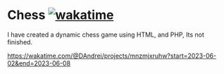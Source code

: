 # Chess <a href="https://wakatime.com/badge/user/8fb71cb4-d59f-4eb5-b37c-8b1ac2e86e8b/project/1f574ae8-e5d0-48bd-ad74-2d91191755d0"><img src="https://wakatime.com/badge/user/8fb71cb4-d59f-4eb5-b37c-8b1ac2e86e8b/project/1f574ae8-e5d0-48bd-ad74-2d91191755d0.svg" alt="wakatime"></a>
I have created a dynamic chess game using HTML, and PHP, Its not finished.

https://wakatime.com/@DAndrei/projects/mnzmjxruhw?start=2023-06-02&end=2023-06-08
